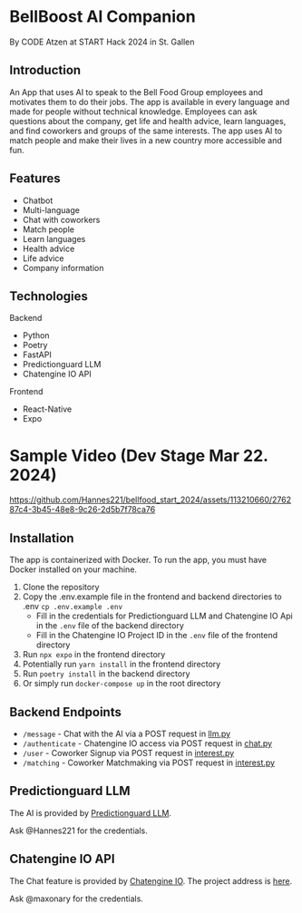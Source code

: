 # BellBoost Al Companion

By CODE Atzen at START Hack 2024 in St. Gallen

## Introduction

An App that uses AI to speak to the Bell Food Group employees and motivates them to do their jobs. The app is available in every language and made for people without technical knowledge.
Employees can ask questions about the company, get life and health advice, learn languages, and find coworkers and groups of the same interests.
The app uses AI to match people and make their lives in a new country more accessible and fun.

## Features

- Chatbot
- Multi-language
- Chat with coworkers
- Match people
- Learn languages
- Health advice
- Life advice
- Company information

## Technologies

Backend

- Python
- Poetry
- FastAPI
- Predictionguard LLM
- Chatengine IO API

Frontend

- React-Native
- Expo

# Sample Video (Dev Stage Mar 22. 2024)

https://github.com/Hannes221/bellfood_start_2024/assets/113210660/276287c4-3b45-48e8-9c26-2d5b7f78ca76

## Installation

The app is containerized with Docker. To run the app, you must have Docker installed on your machine.

1. Clone the repository
2. Copy the .env.example file in the frontend and backend directories to .env `cp .env.example .env`
   - Fill in the credentials for Predictionguard LLM and Chatengine IO Api in the `.env` file of the backend directory
   - Fill in the Chatengine IO Project ID in the `.env` file of the frontend directory
3. Run `npx expo` in the frontend directory
4. Potentially run `yarn install` in the frontend directory
5. Run `poetry install` in the backend directory
6. Or simply run `docker-compose up` in the root directory

## Backend Endpoints

- `/message` - Chat with the AI via a POST request in [llm.py](backend/src/routers/llm.py)
- `/authenticate` - Chatengine IO access via POST request in [chat.py](backend/src/routers/chat.py)
- `/user` - Coworker Signup via POST request in [interest.py](backend/src/routers/interest.py)
- `/matching` - Coworker Matchmaking via POST request in [interest.py](backend/src/routers/matchmaking.py)

## Predictionguard LLM

The AI is provided by [Predictionguard LLM](https://docs.predictionguard.com/docs/getting-started/welcome).

Ask @Hannes221 for the credentials.

## Chatengine IO API

The Chat feature is provided by [Chatengine IO](https://chatengine.io/docs).
The project address is [here](https://chatengine.io/projects/8cbae9cf-b388-4448-801f-6855fd62a8ad#).

Ask @maxonary for the credentials.
